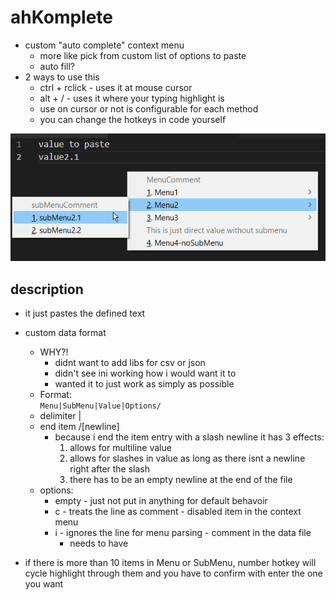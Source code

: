 # ahKomplete
* custom "auto complete" context menu 
    - more like pick from custom list of options to paste
    - auto fill?
* 2 ways to use this 
    - ctrl + rclick - uses it at mouse cursor
    - alt + / - uses it where your typing highlight is
    - use on cursor or not is configurable for each method
    - you can change the hotkeys in code yourself

![](example.png)
## description
* it just pastes the defined text
* custom data format
    - WHY?! 
        - didnt want to add libs for csv or json
        - didn't see ini working how i would want it to
        - wanted it to just work as simply as possible
    - Format:  
    ```Menu|SubMenu|Value|Options/```
    - delimiter |
    - end item /[newline]
        - because i end the item entry with a slash newline it has 3 effects:
            1. allows for multiline value
            2. allows for slashes in value as long as there isnt a newline right after the slash
            3. there has to be an empty newline at the end of the file   
    - options:
        - empty - just not put in anything for default behavoir
        - c - treats the line as comment - disabled item in the context menu
        - i - ignores the line for menu parsing - comment in the data file
            - needs to have

* if there is more than 10 items in Menu or SubMenu, number hotkey will cycle highlight through them and you have to confirm with enter the one you want
